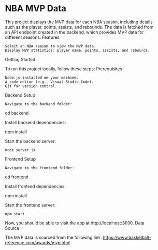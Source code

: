 <h1>NBA MVP Data</h1>

This project displays the MVP data for each NBA season, including details such as the player, points, assists, and rebounds. The data is fetched from an API endpoint created in the backend, which provides MVP data for different seasons.
Features

    Select an NBA season to view the MVP data.
    Display MVP statistics: player name, points, assists, and rebounds.

Getting Started

To run this project locally, follow these steps:
Prerequisites

    Node.js installed on your machine.
    A code editor (e.g., Visual Studio Code).
    Git for version control.

Backend Setup

    Navigate to the backend folder:

cd backend

Install backend dependencies:

npm install

Start the backend server:

    node server.js

Frontend Setup

    Navigate to the frontend folder:

cd frontend

Install frontend dependencies:

npm install

Start the frontend server:

    npm start

Now, you should be able to visit the app at http://localhost:3000.
Data Source

The MVP data is sourced from the following link:
https://www.basketball-reference.com/awards/mvp.html